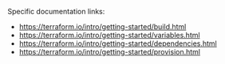 Specific documentation links:

- https://terraform.io/intro/getting-started/build.html
- https://terraform.io/intro/getting-started/variables.html
- https://terraform.io/intro/getting-started/dependencies.html
- https://terraform.io/intro/getting-started/provision.html

